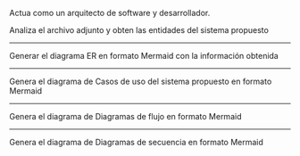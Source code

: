 

Actua como un arquitecto de software y desarrollador.

Analiza el archivo adjunto y obten las entidades del sistema propuesto 

----------------------

Generar el diagrama ER en formato Mermaid con la información obtenida

----------------------

Genera el diagrama de Casos de uso del sistema propuesto en formato Mermaid

-----------------------

Genera el diagrama de Diagramas de flujo en formato Mermaid

-----------------------

Genera el diagrama de Diagramas de secuencia en formato Mermaid